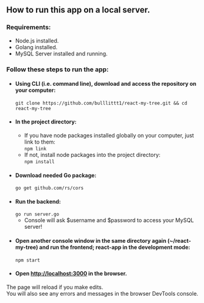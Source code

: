 ## How to run this app on a local server.

### Requirements:
* Node.js installed.
* Golang installed.
* MySQL Server installed and running.

### Follow these steps to run the app:
* #### Using CLI (i.e. command line), download and access the repository on your computer:
    `git clone https://github.com/bulllittt1/react-my-tree.git && cd react-my-tree`
* #### In the project directory:
    * If you have node packages installed globally on your computer, just link to them: <br>
      `npm link`
    * If not, install node packages into the project directory: <br>
      `npm install`
 * #### Download needed Go package:
      `go get github.com/rs/cors`
 * #### Run the backend:
    `go run server.go`
    * Console will ask $username and $password to access your MySQL server!
 * #### Open another console window in the same directory again (~/react-my-tree) and run the frontend; react-app in the development mode:
    `npm start`
* #### Open [http://localhost:3000](http://localhost:3000) in the browser.

The page will reload if you make edits.<br>
You will also see any errors and messages in the browser DevTools console.
